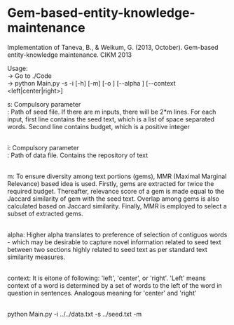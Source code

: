 # Gem-based-entity-knowledge-maintenance
Implementation of Taneva, B., &amp; Weikum, G. (2013, October). Gem-based entity-knowledge maintenance. CIKM 2013

Usage: <br>
-> Go to ./Code <br>
-> python Main.py -s <seedFile> -i <inputFile> [-h] [-m] [-o <outputFile>] [--alpha <alphaValue>] [--context <left|center|right>] <br>

s: Compulsory parameter <br>
<seedFile> : Path of seed file. If there are m inputs, there will be 2*m lines. For each input, first line contains the seed text, which is a list of space separated words. Second line contains budget, which is a positive integer <br>
<br>

i: Compulsory parameter <br>
<inputFile> : Path of data file. Contains the repository of text <br>
<br>

m: To ensure diversity among text portions (gems), MMR (Maximal Marginal Relevance) based idea is used. Firstly, gems are extracted for twice the required budget. Thereafter, relevance score of a gem is made equal to the Jaccard similarity of gem with the seed text. Overlap among gems is also calculated based on Jaccard similarity. Finally, MMR is employed to select a subset of extracted gems. <br>
<br>

alpha: Higher alpha translates to preference of selection of contiguos words - which may be desirable to capture novel information related to seed text between two sections highly related to seed text as per standard text similarity measures. <br>
<br>

context: It is eitone of following: 'left', 'center', or 'right'. 'Left' means context of a word is determined by a set of words to the left of the word in question in sentences. Analogous meaning for 'center' and 'right' <br>
<br>


python Main.py -i ../../data.txt -s ../seed.txt -m
 
 